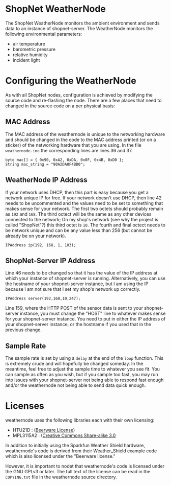 # ShopNet WeatherNode
The ShopNet WeatherNode monitors the ambient environment and sends
data to an instance of shopnet-server. The WeatherNode monitors the
following environmental parameters:

* air temperature
* barometric pressure
* relative humidity
* incident light

# Configuring the WeatherNode
As with all ShopNet nodes, configuration is achieved by modifying the
source code and re-flashing the node. There are a few places that need
to changed in the source code on a per physical basis:
## MAC Address
The MAC address of the weathernode is unique to the networking
hardware and should be changed in the code to the MAC address printed
(or on a sticker) of the networking hardware that you are using. In
the file `weathernode.ino` the corresponding lines are lines 36
and 37. 

    byte mac[] = { 0x90, 0xA2, 0xDA, 0x0F, 0x4B, 0xD0 };
    String mac_string = "90A2DA0F4BD0";

## WeatherNode IP Address
If your network uses DHCP, then this part is easy because you get a
network unique IP for free. If your network doesn't use DHCP, then
line 42 needs to be uncommented and the values need to be set to
something that makes sense for your network. The first two octets
should probably remain as `192` and `168`. The third octect will be
the same as any other devices connected to the network; On my shop's
network (see why the project is called "ShopNet"?) this third octet is
`10`. The fourth and final octect needs to be network unique and can
be any value less than 256 (but cannot be already be on your network).

    IPAddress ip(192, 168, 1, 103);

## ShopNet-Server IP Address
Line 46 needs to be changed so that it has the value of the IP address
at which your instance of shopnet-server is running. Alternatively,
you can use the hostname of your shopnet-server instance, but I am
using the IP because I am not sure that I set my shop's network up
correctly. 

    IPAddress server(192,168,10,247);

Line 159, where the HTTP POST of the sensor data is sent to your
shopnet-server instance, you must change the "HOST" line to whatever
makes sense for your shopnet-server instance. You need to put in
either the IP address of your shopnet-server instance, or the hostname
if you used that in the previous change.

## Sample Rate
The sample rate is set by using a `delay` at the end of the `loop`
function. This is extremely crude and will hopefully be changed
someday. In the meantime, feel free to adjust the sample time to
whatever you see fit. You can sample as often as you wish, but if you
sample too fast, you may run into issues with your shopnet-server not
being able to respond fast enough and/or the weathernode not being
able to send data quick enough.

# Licenses
weathernode uses the following libraries each with their own
licensing:
- HTU21D : ([Beerware License](https://en.wikipedia.org/wiki/Beerware))
- MPL3115A2 :
  ([Creative Commons Share-alike 3.0](http://creativecommons.org/licenses/by-sa/3.0/)

In addition to initially using the Sparkfun Weather Shield hardware,
weathernode's code is derived from their Weather_Shield example code
which is also licensed under the "Beerware license."

However, it is important to nodet that weathernode's code is licensed
under the GNU GPLv3 or later. The full text of the license can be read
in the `COPYING.txt` file in the weathernode source directory.

